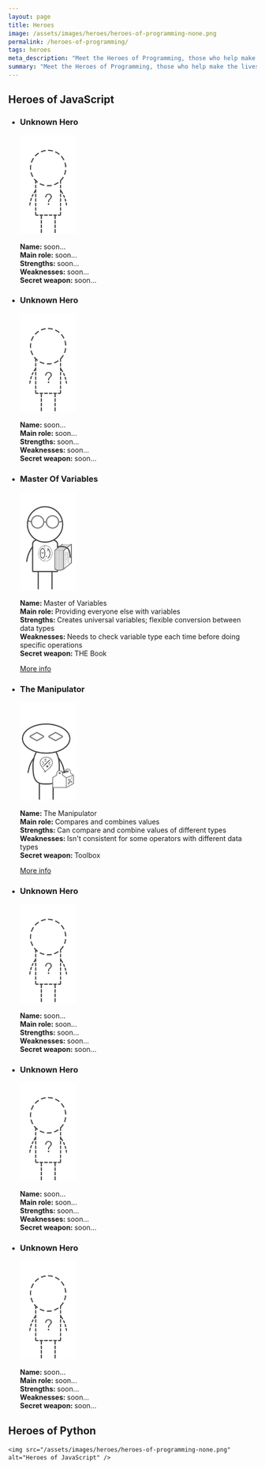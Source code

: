 ```yaml
---
layout: page
title: Heroes
image: /assets/images/heroes/heroes-of-programming-none.png
permalink: /heroes-of-programming/
tags: heroes
meta_description: "Meet the Heroes of Programming, those who help make the lives of millions of people better. You can, too, become one of the Heroes of Programming. All you need to do is learn programming and do something useful for the society."
summary: "Meet the Heroes of Programming, those who help make the lives of millions of people better. You can, too, become one of the Heroes of Programming. All you need to do is learn programming and do something useful for the society."
---
```

<link href="https://fonts.googleapis.com/css?family=Indie+Flower" rel="stylesheet">


<h2 class="h2 center margin-top-md margin-bottom-sm">Heroes of JavaScript</h2>

<div id="wrapper">
    <ul id="index_cards">
        <li id="card-1">
            <h3>Unknown Hero</h3>
            <img src="/assets/images/heroes/UnknownHero.png" height="200" alt="Unknown Hero" />
            <p>
                <strong>Name: </strong>soon...
                <br />
                <strong>Main role: </strong>soon...
                <br />
                <strong>Strengths: </strong>soon...
                <br />
                <strong>Weaknesses: </strong>soon...
                <br />
                <strong>Secret weapon: </strong>soon...
            </p>
        </li>
        <li id="card-2">
            <h3>Unknown Hero</h3>
            <img src="/assets/images/heroes/UnknownHero.png" height="200" alt="Unknown Hero" />
            <p>
                <strong>Name: </strong>soon...
                <br />
                <strong>Main role: </strong>soon...
                <br />
                <strong>Strengths: </strong>soon...
                <br />
                <strong>Weaknesses: </strong>soon...
                <br />
                <strong>Secret weapon: </strong>soon...
            </p>
        </li>
        <li id="card-3">
            <h3>Master Of Variables</h3>
            <img src="/assets/images/heroes/MasterOfVariables.png" height="200" alt="Master of Variables" />
            <p>
                <strong>Name: </strong>Master of Variables
                <br />
                <strong>Main role: </strong>Providing everyone else with variables
                <br />
                <strong>Strengths: </strong>Creates universal variables; flexible conversion between data types
                <br />
                <strong>Weaknesses: </strong>Needs to check variable type each time before doing specific operations
                <br />
                <strong>Secret weapon: </strong> THE Book
            </p>
            <a class="button button-info-inversed" href="/heroes/master-of-variables-part-1-intro/">More info</a>
        </li>
        <li id="card-4">
            <h3>The Manipulator</h3>
            <img src="/assets/images/heroes/TheManipulator.png" height="200" alt="Unknown Hero" />
            <p>
                <strong>Name: </strong>The Manipulator
                <br />
                <strong>Main role: </strong>Compares and combines values
                <br />
                <strong>Strengths: </strong>Can compare and combine values of different types
                <br />
                <strong>Weaknesses: </strong>Isn't consistent for some operators with different data types
                <br />
                <strong>Secret weapon: </strong>Toolbox
            </p>
            <a class="button button-info-inversed" href="/heroes/the-manipulator-part-1/">More info</a>
        </li>
        <li id="card-5">
            <h3>Unknown Hero</h3>
            <img src="/assets/images/heroes/UnknownHero.png" height="200" alt="Unknown Hero" />
            <p>
                <strong>Name: </strong>soon...
                <br />
                <strong>Main role: </strong>soon...
                <br />
                <strong>Strengths: </strong>soon...
                <br />
                <strong>Weaknesses: </strong>soon...
                <br />
                <strong>Secret weapon: </strong>soon...
            </p>
        </li>
        <li id="card-6">
            <h3>Unknown Hero</h3>
            <img src="/assets/images/heroes/UnknownHero.png" height="200" alt="Unknown Hero" />
            <p>
                <strong>Name: </strong>soon...
                <br />
                <strong>Main role: </strong>soon...
                <br />
                <strong>Strengths: </strong>soon...
                <br />
                <strong>Weaknesses: </strong>soon...
                <br />
                <strong>Secret weapon: </strong>soon...
            </p>
        </li>
        <li id="card-7">
            <h3>Unknown Hero</h3>
            <img src="/assets/images/heroes/UnknownHero.png" height="200" alt="Unknown Hero" />
            <p>
                <strong>Name: </strong>soon...
                <br />
                <strong>Main role: </strong>soon...
                <br />
                <strong>Strengths: </strong>soon...
                <br />
                <strong>Weaknesses: </strong>soon...
                <br />
                <strong>Secret weapon: </strong>soon...
            </p>
        </li>
    </ul>
</div>

<!-- <a href="#" class="button info-button" role="button">More info</a> -->

<!-- Python -->
<div>
    <h2 class="h2 center margin-top-md margin-bottom-sm">Heroes of Python</h2>

    <img src="/assets/images/heroes/heroes-of-programming-none.png" alt="Heroes of JavaScript" />

</div>